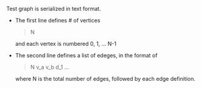 Test graph is serialized in text format.

- The first line defines # of vertices
  > N
  
  and each vertex is numbered 0, 1, ... N-1

- The second line defines a list of edeges, in the format of
  > N v_a v_b d_1 ...  
  
  where N is the total number of edges, followed by each edge definition.

